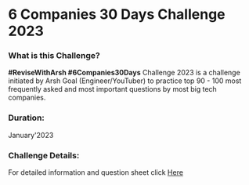 # 6 Companies 30 Days Challenge 2023

### What is this Challenge?

**#ReviseWithArsh #6Companies30Days** Challenge 2023 is a challenge initiated by Arsh Goal (Engineer/YouTuber) to practice top 90 - 100 most frequently asked and most important questions by most big tech companies.

### Duration:

January'2023

### Challenge Details:

For detailed information and question sheet click [Here](https://docs.google.com/document/d/1jkVKWPcOAE2Xjt7GFLV-M8N50HygZpWcO26REFa7dZM)
